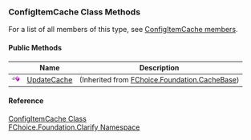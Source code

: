 ﻿### ConfigItemCache Class Methods

For a list of all members of this type, see [ConfigItemCache members](fcSDK~FChoice.Foundation.Clarify.ConfigItemCache_members.md).

#### Public Methods

|   | Name | Description |
| --- | --- | --- |
| ![Public Method](dotnetimages/publicMethod.png) | [UpdateCache](fcSDK~FChoice.Foundation.CacheBase~UpdateCache.md) | (Inherited from [FChoice.Foundation.CacheBase](fcSDK~FChoice.Foundation.CacheBase.md)) |





#### Reference

[ConfigItemCache Class](fcSDK~FChoice.Foundation.Clarify.ConfigItemCache.md)  
[FChoice.Foundation.Clarify Namespace](fcSDK~FChoice.Foundation.Clarify_namespace.md)